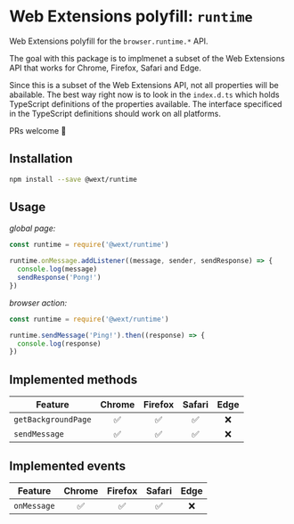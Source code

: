 # Web Extensions polyfill: `runtime`

Web Extensions polyfill for the `browser.runtime.*` API.

The goal with this package is to implmenet a subset of the Web Extensions API that works for Chrome, Firefox, Safari and Edge.

Since this is a subset of the Web Extensions API, not all properties will be abailable. The best way right now is to look in the `index.d.ts` which holds TypeScript definitions of the properties available. The interface specificed in the TypeScript definitions should work on all platforms.

PRs welcome 🚀

## Installation

```sh
npm install --save @wext/runtime
```

## Usage

*global page:*

```js
const runtime = require('@wext/runtime')

runtime.onMessage.addListener((message, sender, sendResponse) => {
  console.log(message)
  sendResponse('Pong!')
})
```

*browser action:*

```js
const runtime = require('@wext/runtime')

runtime.sendMessage('Ping!').then((response) => {
  console.log(response)
})
```

## Implemented methods

| Feature | Chrome | Firefox | Safari | Edge |
| ------- | :----: | :-----: | :----: | :--: |
| `getBackgroundPage` | ✅ | ✅ | ✅ | ❌ |
| `sendMessage` | ✅ | ✅ | ✅ | ❌ |

## Implemented events

| Feature | Chrome | Firefox | Safari | Edge |
| ------- | :----: | :-----: | :----: | :--: |
| `onMessage` | ✅ | ✅ | ✅ | ❌ |
